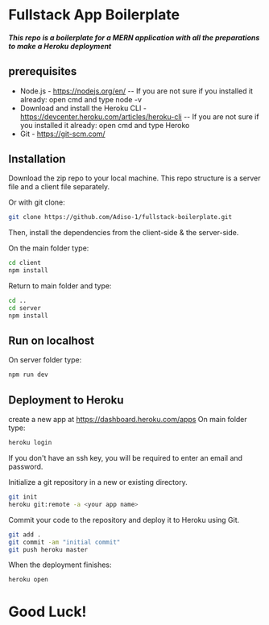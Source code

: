 # Fullstack App Boilerplate

##### This repo is a boilerplate for a MERN application with all the preparations to make a Heroku deployment

## prerequisites

- Node.js - https://nodejs.org/en/
  -- If you are not sure if you installed it already: open cmd and type node -v
- Download and install the Heroku CLI - https://devcenter.heroku.com/articles/heroku-cli
  -- If you are not sure if you installed it already: open cmd and type Heroko
- Git - https://git-scm.com/

## Installation

Download the zip repo to your local machine.
This repo structure is a server file and a client file separately.

Or with git clone:

```sh
git clone https://github.com/Adiso-1/fullstack-boilerplate.git
```

Then, install the dependencies from the client-side & the server-side.

On the main folder type:

```sh
cd client
npm install
```

Return to main folder and type:

```sh
cd ..
cd server
npm install
```

## Run on localhost

On server folder type:

```sh
npm run dev
```

## Deployment to Heroku

create a new app at https://dashboard.heroku.com/apps
On main folder type:

```sh
heroku login
```

If you don't have an ssh key, you will be required to enter an email and password.

Initialize a git repository in a new or existing directory.

```sh
git init
heroku git:remote -a <your app name>
```

Commit your code to the repository and deploy it to Heroku using Git.

```sh
git add .
git commit -am "initial commit"
git push heroku master
```

When the deployment finishes:

```sh
heroku open
```

# Good Luck!
